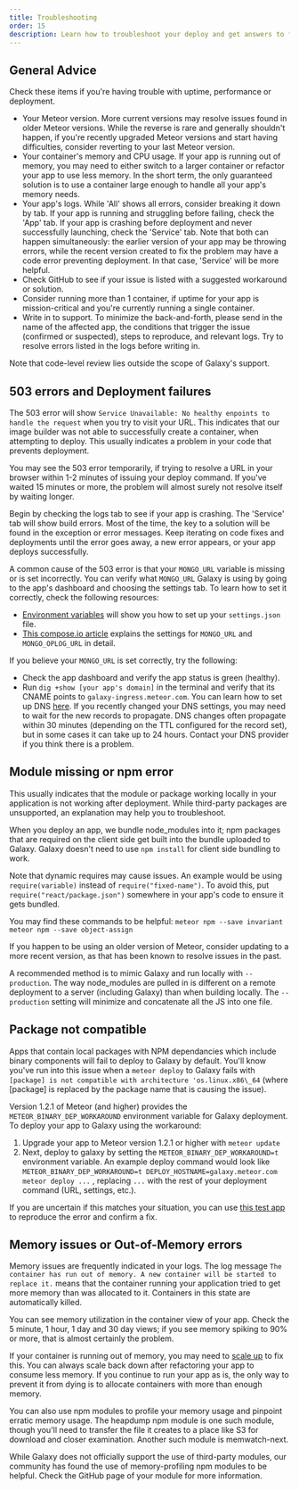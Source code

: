 ```yaml
---
title: Troubleshooting
order: 15
description: Learn how to troubleshoot your deploy and get answers to frequently asked questions
---
```


<h2 id="general-advice">General Advice</h2>

Check these items if you're having trouble with uptime, performance or deployment.
- Your Meteor version. More current versions may resolve issues found in older Meteor versions. While the reverse is rare and generally shouldn't happen, if you're recently upgraded Meteor versions and start having difficulties, consider reverting to your last Meteor version.
- Your container's memory and CPU usage. If your app is running out of memory, you may need to either switch to a larger container or refactor your app to use less memory. In the short term, the only guaranteed solution is to use a container large enough to handle all your app's memory needs.
- Your app's logs. While 'All' shows all errors, consider breaking it down by tab. If your app is running and struggling before failing, check the 'App' tab. If your app is crashing before deployment and never successfully launching, check the 'Service' tab. Note that both can happen simultaneously: the earlier version of your app may be throwing errors, while the recent version created to fix the problem may have a code error preventing deployment. In that case, 'Service' will be more helpful.
- Check GitHub to see if your issue is listed with a suggested workaround or solution.
- Consider running more than 1 container, if uptime for your app is mission-critical and you're currently running a single container.
- Write in to support. To minimize the back-and-forth, please send in the name of the affected app, the conditions that trigger the issue (confirmed or suspected), steps to reproduce, and relevant logs. Try to resolve errors listed in the logs before writing in.

Note that code-level review lies outside the scope of Galaxy's support.

<h2 id="503-errors">503 errors and Deployment failures</h2>

The 503 error will show `Service Unavailable: No healthy enpoints to handle the request` when you try to visit your URL. This indicates that our image builder was not able to successfully create a container, when attempting to deploy. This usually indicates a problem in your code that prevents deployment.

You may see the 503 error temporarily, if trying to resolve a URL in your browser within 1-2 minutes of issuing your deploy command. If you've waited 15 minutes or more, the problem will almost surely not resolve itself by waiting longer.

Begin by checking the logs tab to see if your app is crashing. The 'Service' tab will show build errors. Most of the time, the key to a solution will be found in the exception or error messages. Keep iterating on code fixes and deployments until the error goes away, a new error appears, or your app deploys successfully.

A common cause of the 503 error is that your `MONGO_URL` variable is missing or is set incorrectly. You can verify what `MONGO_URL` Galaxy is using by going to the app's dashboard and choosing the settings tab. To learn how to set it correctly, check the following resources:

* [Environment variables](/environment-variables.html) will show you how to set up your `settings.json` file.
* [This compose.io article](https://www.compose.io/articles/meteors-new-galaxy-and-the-perfectly-composed-companion/) explains the settings for `MONGO_URL` and `MONGO_OPLOG_URL` in detail.

If you believe your `MONGO_URL` is set correctly, try the following:

* Check the app dashboard and verify the app status is green (healthy).
* Run `dig +show [your app's domain]` in the terminal and verify that its CNAME points to `galaxy-ingress.meteor.com`. You can learn how to set up DNS [here](configuring-dns). If you recently changed your DNS settings, you may need to wait for the new records to propagate. DNS changes often propagate within 30 minutes (depending on the TTL configured for the record set), but in some cases it can take up to 24 hours. Contact your DNS provider if you think there is a problem.

<h2 id="package-error">Module missing or npm error</h2>

This usually indicates that the module or package working locally in your application is not working after deployment. While third-party packages are unsupported, an explanation may help you to troubleshoot.
 
When you deploy an app, we bundle node_modules into it; npm packages that are required on the client side get built into the bundle uploaded to Galaxy. Galaxy doesn't need to use `npm install` for client side bundling to work.

Note that dynamic requires may cause issues. An example would be using `require(variable)` instead of `require("fixed-name")`. To avoid this, put `require("react/package.json")` somewhere in your app's code to ensure it gets bundled.

You may find these commands to be helpful:
`meteor npm --save invariant`
`meteor npm --save object-assign`

If you happen to be using an older version of Meteor, consider updating to a more recent version, as that has been known to resolve issues in the past.

A recommended method is to mimic Galaxy and run locally with `--production`. The way node_modules are pulled in is different on a remote deployment to a server (including Galaxy) than when building locally. The `--production` setting will minimize and concatenate all the JS into one file.

<h2 id="package-not-compatible">Package not compatible</h2>

Apps that contain local packages with NPM dependancies which include binary components will fail to deploy to Galaxy by default. You'll know you've run into this issue when a `meteor deploy` to Galaxy fails with `[package] is not compatible with architecture 'os.linux.x86\_64` (where [package] is replaced by the package name that is causing the issue).

Version 1.2.1 of Meteor (and higher) provides the `METEOR_BINARY_DEP_WORKAROUND` environment variable for Galaxy deployment. To deploy your app to Galaxy using the workaround:

1. Upgrade your app to Meteor version 1.2.1 or higher with `meteor update`
2. Next, deploy to galaxy by setting the `METEOR_BINARY_DEP_WORKAROUND=t` environment variable. An example deploy command would look like `METEOR_BINARY_DEP_WORKAROUND=t DEPLOY_HOSTNAME=galaxy.meteor.com meteor deploy ...` , replacing `...` with the rest of your deployment command (URL, settings, etc.).

If you are uncertain if this matches your situation, you can use [this test app](https://github.com/zol/meteor-bignum-test) to reproduce the error and confirm a fix.

<h2 id="memory-issues">Memory issues or Out-of-Memory errors</h2>

Memory issues are frequently indicated in your logs. The log message `The container has run out of memory. A new container will be started to replace it.` means that the container running your application tried to get more memory than was allocated to it. Containers in this state are automatically killed.

You can see memory utilization in the container view of your app. Check the 5 minute, 1 hour, 1 day and 30 day views; if you see memory spiking to 90% or more, that is almost certainly the problem.

If your container is running out of memory, you may need to [scale up](/scaling.html) to fix this. You can always scale back down after refactoring your app to consume less memory. If you continue to run your app as is, the only way to prevent it from dying is to allocate containers with more than enough memory.

You can also use npm modules to profile your memory usage and pinpoint erratic memory usage. The heapdump npm module is one such module, though you'll need to transfer the file it creates to a place like S3 for download and closer examination. Another such module is memwatch-next.

While Galaxy does not officially support the use of third-party modules, our community has found the use of memory-profiling npm modules to be helpful. Check the GitHub page of your module for more information.





